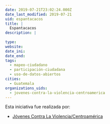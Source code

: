 ```yaml
---
date: 2019-07-21T23:02:24.000Z
date_last_modified: 2019-07-21
uid: espantacacos
title: |
  Espantacacos
description: |
  
type: 
website: 
date_ini: 
date_end: 
tags:
  - mapeo-ciudadano
  - participación-ciudadana
  - uso-de-datos-abiertos
cities: 
  - Guatemala
organizations_uids:
  - jovenes-contra-la-violencia-centroamerica
---
```


Esta iniciativa fue realizada por:

- [Jóvenes Contra La Violencia/Centroamérica](/organizaciones/jovenes-contra-la-violencia-centroamerica)
